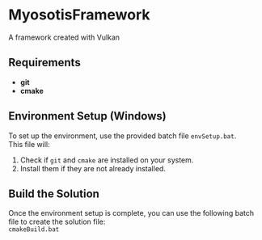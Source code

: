 # MyosotisFramework
A framework created with Vulkan 

## Requirements
- **git**
- **cmake**

## Environment Setup (Windows)
To set up the environment, use the provided batch file `envSetup.bat`.  
This file will:
1. Check if `git` and `cmake` are installed on your system.
2. Install them if they are not already installed.

## Build the Solution
Once the environment setup is complete, you can use the following batch file to create the solution file:  
`cmakeBuild.bat`
